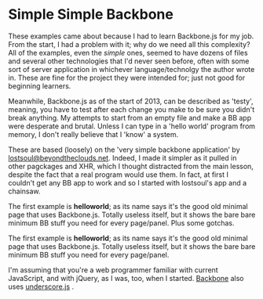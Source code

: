 <h1>Simple Simple Backbone</h1>

These examples came about because I had to learn Backbone.js for my job.
From the start, I had a problem with it; why do we need all this complexity?
All of the examples, even the <i>simple</i> ones, seemed to have dozens of files and several other technologies that I'd never seen before, often with some sort of server application in whichever language/technolgy the author wrote in.
These are fine for the project they were intended for; just not good for beginning learners.

Meanwhile, Backbone.js as of the start of 2013, can be described as 'testy', meaning, you have to test after each change you make to be sure you didn't break anything.  My attempts to start from an empty file and make a BB app were desperate and brutal.  Unless I can type in a 'hello world' program from memory, I don't really believe that I 'know' a system.

These are based (loosely) on the 'very simple backbone application' by 
<a href=mailto:lostsoul&#64;beyondtheclouds.net>lostsoul&#64;beyondtheclouds.net</a>.
Indeed, I made it simpler as it pulled in other pagckages and XHR, which I thought distracted from the main lesson, despite the fact that a real program would use them.  In fact, at first I couldn't get any BB app to work and so I started with lostsoul's app and a chainsaw.


The first example is <b>helloworld</b>; as its name says it's the good old minimal page that uses Backbone.js.
Totally useless itself, but it shows the bare bare minimum BB stuff you need for every page/panel.  Plus some gotchas.


The first example is <b>helloworld</b>; as its name says it's the good old minimal page that uses Backbone.js.
Totally useless itself, but it shows the bare bare minimum BB stuff you need for every page/panel.


I'm assuming that you're a web programmer familiar with current JavaScript, and with jQuery, as I was, too, when I started.
<a href=http://backbonejs.org>Backbone</a> also uses 
<a href=underscore.js>underscore.js</a> .  


